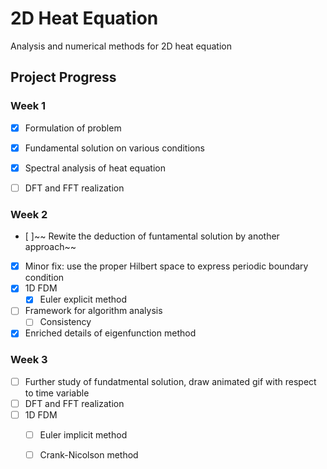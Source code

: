 # 2D Heat Equation
Analysis and numerical methods for 2D heat equation

## Project Progress

### Week 1

- [x] Formulation of problem
- [x] Fundamental solution on various conditions
- [x] Spectral analysis of heat equation
- [ ]  DFT and FFT realization


### Week 2
- [ ]~~ Rewite the deduction of funtamental solution by another approach~~
- [x] Minor fix: use the proper Hilbert space to express periodic boundary condition
- [x] 1D FDM
    - [x] Euler explicit method
- [ ] Framework for algorithm analysis
    - [ ] Consistency
- [x] Enriched details of eigenfunction method

### Week 3
- [ ] Further study of fundatmental solution, draw animated gif with respect to time variable
- [ ] DFT and FFT realization
- [ ] 1D FDM
    - [ ] Euler implicit method
    - [ ] Crank-Nicolson method


